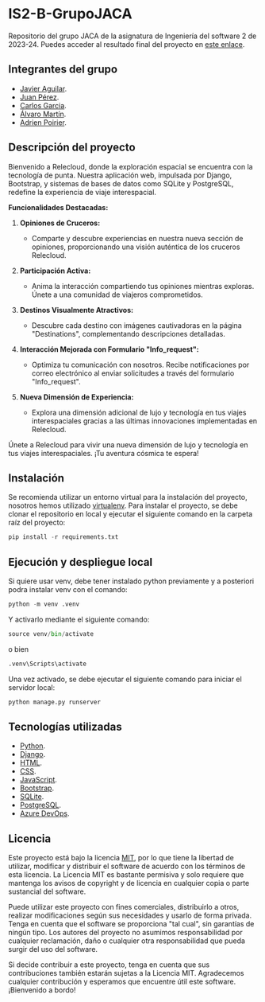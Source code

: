 # IS2-B-GrupoJACA

Repositorio del grupo JACA de la asignatura de Ingeniería del software 2 de 2023-24. Puedes acceder al resultado final del proyecto en [este enlace](https://spacetour-relecloud.azurewebsites.net/).

## Integrantes del grupo

- [Javier Aguilar](https://github.com/J-AguilarG).
- [Juan Pérez](https://github.com/Mr-Vozka).
- [Carlos Garcia](https://github.com/carlosgarcirev).
- [Álvaro Martín](https://github.com/amgdestructor).
- [Adrien Poirier](https://github.com/Adrixx10p).

## Descripción del proyecto

Bienvenido a Relecloud, donde la exploración espacial se encuentra con la tecnología de punta. Nuestra aplicación web, impulsada por Django, Bootstrap, y sistemas de bases de datos como SQLite y PostgreSQL, redefine la experiencia de viaje interespacial.

**Funcionalidades Destacadas:**

1. **Opiniones de Cruceros:**

   - Comparte y descubre experiencias en nuestra nueva sección de opiniones, proporcionando una visión auténtica de los cruceros Relecloud.

2. **Participación Activa:**

   - Anima la interacción compartiendo tus opiniones mientras exploras. Únete a una comunidad de viajeros comprometidos.

3. **Destinos Visualmente Atractivos:**

   - Descubre cada destino con imágenes cautivadoras en la página "Destinations", complementando descripciones detalladas.

4. **Interacción Mejorada con Formulario "Info_request":**

   - Optimiza tu comunicación con nosotros. Recibe notificaciones por correo electrónico al enviar solicitudes a través del formulario "Info_request".

5. **Nueva Dimensión de Experiencia:**
   - Explora una dimensión adicional de lujo y tecnología en tus viajes interespaciales gracias a las últimas innovaciones implementadas en Relecloud.

Únete a Relecloud para vivir una nueva dimensión de lujo y tecnología en tus viajes interespaciales. ¡Tu aventura cósmica te espera!

## Instalación

Se recomienda utilizar un entorno virtual para la instalación del proyecto, nosotros hemos utilizado [virtualenv](https://virtualenv.pypa.io/en/latest/).
Para instalar el proyecto, se debe clonar el repositorio en local y ejecutar el siguiente comando en la carpeta raíz del proyecto:

```python
pip install -r requirements.txt
```

## Ejecución y despliegue local

Si quiere usar venv, debe tener instalado python previamente y a posteriori podra instalar venv con el comando:

```python
python -m venv .venv
```

Y activarlo mediante el siguiente comando:

```python
source venv/bin/activate
```

o bien

```python
.venv\Scripts\activate
```

Una vez activado, se debe ejecutar el siguiente comando para iniciar el servidor local:

```python
python manage.py runserver
```

## Tecnologías utilizadas

- [Python](https://www.python.org/).
- [Django](https://www.djangoproject.com/).
- [HTML](https://html.com/).
- [CSS](https://www.w3.org/Style/CSS/Overview.en.html).
- [JavaScript](https://www.javascript.com/).
- [Bootstrap](https://getbootstrap.com/).
- [SQLite](https://www.sqlite.org/index.html).
- [PostgreSQL](https://www.postgresql.org/).
- [Azure DevOps](https://azure.microsoft.com/es-es/services/devops/).

## Licencia

Este proyecto está bajo la licencia [MIT](https://choosealicense.com/licenses/mit/), por lo que tiene la libertad de utilizar, modificar y distribuir el software de acuerdo con los términos de esta licencia. La Licencia MIT es bastante permisiva y solo requiere que mantenga los avisos de copyright y de licencia en cualquier copia o parte sustancial del software.

Puede utilizar este proyecto con fines comerciales, distribuirlo a otros, realizar modificaciones según sus necesidades y usarlo de forma privada. Tenga en cuenta que el software se proporciona "tal cual", sin garantías de ningún tipo. Los autores del proyecto no asumimos responsabilidad por cualquier reclamación, daño o cualquier otra responsabilidad que pueda surgir del uso del software.

Si decide contribuir a este proyecto, tenga en cuenta que sus contribuciones también estarán sujetas a la Licencia MIT. Agradecemos cualquier contribución y esperamos que encuentre útil este software. ¡Bienvenido a bordo!
